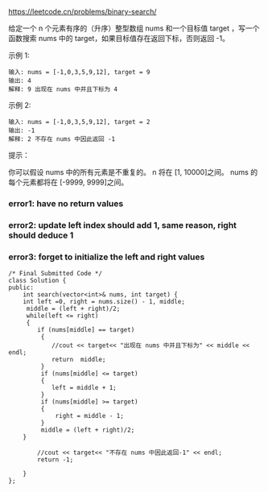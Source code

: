 https://leetcode.cn/problems/binary-search/

给定一个 n 个元素有序的（升序）整型数组 nums 和一个目标值 target  ，写一个函数搜索 nums 中的 target，如果目标值存在返回下标，否则返回 -1。

示例 1:
```
输入: nums = [-1,0,3,5,9,12], target = 9     
输出: 4       
解释: 9 出现在 nums 中并且下标为 4     
```
示例 2:
```
输入: nums = [-1,0,3,5,9,12], target = 2     
输出: -1        
解释: 2 不存在 nums 中因此返回 -1        
```
提示：

你可以假设 nums 中的所有元素是不重复的。
n 将在 [1, 10000]之间。
nums 的每个元素都将在 [-9999, 9999]之间。

### error1: have no return values

### error2: update left index should add 1, same reason, right should deduce 1

### error3: forget to initialize the left and right values

```
/* Final Submitted Code */
class Solution {
public:
    int search(vector<int>& nums, int target) {
	int left =0, right = nums.size() - 1, middle;
     middle = (left + right)/2;
     while(left <= right)
     {
     	if (nums[middle] == target)
         {
         	//cout << target<< "出现在 nums 中并且下标为" << middle << endl;
         	return  middle;
         }
         if (nums[middle] <= target)
         {
         	left = middle + 1;
         }
         if (nums[middle] >= target)
         {
         	 right = middle - 1;
         }
         middle = (left + right)/2;
    }
    
        //cout << target<< "不存在 nums 中因此返回-1" << endl;
        return -1;
        
    }
}; 
```
